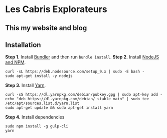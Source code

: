 # Les Cabris Explorateurs

## This my website and blog

## Installation

**Step 1.** Install [Bundler](http://bundler.io/) and then run `bundle install`.
**Step 2.** Install [NodeJS and NPM](https://github.com/nodesource/distributions#deb).
```shell
curl -sL https://deb.nodesource.com/setup_9.x | sudo -E bash -
sudo apt-get install -y nodejs
```
**Step 3.** Install [Yarn](https://yarnpkg.com/en/docs/install).
```shell
curl -sS https://dl.yarnpkg.com/debian/pubkey.gpg | sudo apt-key add -
echo "deb https://dl.yarnpkg.com/debian/ stable main" | sudo tee /etc/apt/sources.list.d/yarn.list
sudo apt-get update && sudo apt-get install yarn
```
**Step 4.** Install dependencies
```shell
sudo npm install -g gulp-cli
yarn
```
